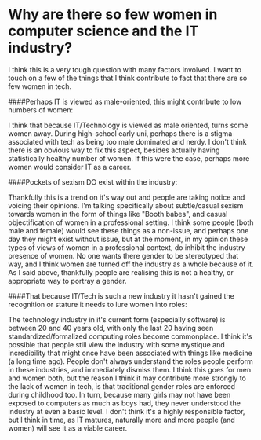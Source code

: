 Why are there so few women in computer science and the IT industry?
===================================================================

I think this is a very tough question with many factors involved. I want to touch on a few of the things that I think contribute to fact that there are so few women in tech.

####Perhaps IT is viewed as male-oriented, this might contribute to low numbers of women:

I think that because IT/Technology is viewed as male oriented, turns some women away. During high-school early uni, perhaps there is a stigma associated with tech as being too male dominated and nerdy. I don't think there is an obvious way to fix this aspect, besides actually having statistically healthy number of women. If this were the case, perhaps more women would consider IT as a career.

####Pockets of sexism DO exist within the industry:

Thankfully this is a trend on it's way out and people are taking notice and voicing their opinions. I'm talking specifically about subtle/casual sexism towards women in the form of things like "Booth babes", and casual objectification of women in a professional setting. I think some people (both male and female) would see these things as a non-issue, and perhaps one day they might exist without issue, but at the moment, in my opinion these types of views of women in a professional context, do inhibit the industry presence of women. No one wants there gender to be stereotyped that way, and I think women are turned off the industry as a whole because of it. As I said above, thankfully people are realising this is not a healthy, or appropriate way to portray a gender.

####That because IT/Tech is such a new industry it hasn't gained the recognition or stature it needs to lure women into roles:

The technology industry in it's current form (especially software) is between 20 and 40 years old, with only the last 20 having seen standardized/formalized computing roles become commonplace. I think it's possible that people still view the industry with some mystique and incredibility that might once have been associated with things like medicine (a long time ago). People don't always understand the roles people perform in these industries, and immediately dismiss them. I think this goes for men and women both, but the reason I think it may contribute more strongly to the lack of women in tech, is that traditional gender roles are enforced during childhood too. In turn, because many girls may not have been exposed to computers as much as boys had, they never understood the industry at even a basic level. I don't think it's a highly responsible factor, but I think in time, as IT matures, naturally more and more people (and women) will see it as a viable career.

